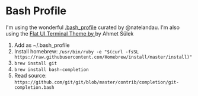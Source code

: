 # Bash Profile

I'm using the wonderful [.bash_profile](https://gist.github.com/natelandau/10654137) curated by @natelandau. I'm also using the [Flat UI Terminal Theme by ](https://dribbble.com/shots/1021755-Flat-UI-Terminal-Theme) by Ahmet Sülek

1. Add as ~/.bash_profile
2. Install homebrew: `/usr/bin/ruby -e "$(curl -fsSL https://raw.githubusercontent.com/Homebrew/install/master/install)"`
3. `brew install git`
4. `brew install bash-completion` 
5. Read source: `https://github.com/git/git/blob/master/contrib/completion/git-completion.bash`


